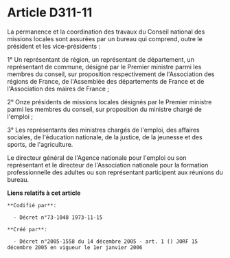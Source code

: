 # Article D311-11

La permanence et la coordination des travaux du Conseil national des missions locales sont assurées par un bureau qui
comprend, outre le président et les vice-présidents :

1° Un représentant de région, un représentant de département, un représentant de commune, désigné par le Premier ministre
parmi les membres du conseil, sur proposition respectivement de l'Association des régions de France, de l'Assemblée des
départements de France et de l'Association des maires de France ;

2° Onze présidents de missions locales désignés par le Premier ministre parmi les membres du conseil, sur proposition du
ministre chargé de l'emploi ;

3° Les représentants des ministres chargés de l'emploi, des affaires sociales, de l'éducation nationale, de la justice, de la
jeunesse et des sports, de l'agriculture.

Le directeur général de l'Agence nationale pour l'emploi ou son représentant et le directeur de l'Association nationale pour
la formation professionnelle des adultes ou son représentant participent aux réunions du bureau.

**Liens relatifs à cet article**

	**Codifié par**:

	  - Décret n°73-1048 1973-11-15

	**Créé par**:

	  - Décret n°2005-1558 du 14 décembre 2005 - art. 1 () JORF 15 décembre 2005 en vigueur le 1er janvier 2006

